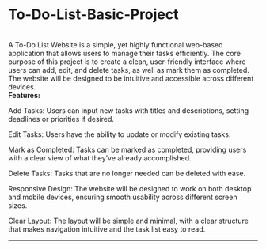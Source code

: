 # To-Do-List-Basic-Project
<br>
A To-Do List Website is a simple, yet highly functional web-based application that allows users to manage their tasks efficiently. The core purpose of this project is to create a clean, user-friendly interface where users can add, edit, and delete tasks, as well as mark them as completed. The website will be designed to be intuitive and accessible across different devices.
<br>
<b>Features:</b>
<br>

Add Tasks: Users can input new tasks with titles and descriptions, setting deadlines or priorities if desired.

Edit Tasks: Users have the ability to update or modify existing tasks.

Mark as Completed: Tasks can be marked as completed, providing users with a clear view of what they’ve already accomplished.

Delete Tasks: Tasks that are no longer needed can be deleted with ease.

Responsive Design: The website will be designed to work on both desktop and mobile devices, ensuring smooth usability across different screen sizes.

Clear Layout: The layout will be simple and minimal, with a clear structure that makes navigation intuitive and the task list easy to read.
<hr>



